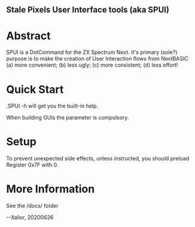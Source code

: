 Stale Pixels User Interface tools (aka SPUI)
--

Abstract
==
SPUI is a DotCommand for the ZX Spectrum Next. It's primary (sole?) purpose is 
to make the creation of User Interaction flows from NextBASIC 
    (a) more convenient; 
    (b) less ugly; 
    (c) more consistent;
    (d) less effort!

Quick Start
==
.SPUI -h  will get you the built-in help.

When building GUIs the parameter <TYPE> is compulsory. 

Setup
==
 To prevent unexpected side effects, unless instructed, you should preload Register 0x7F with 0.
 
More Information
==
See the /docs/ folder

--Xalior, 20200626
